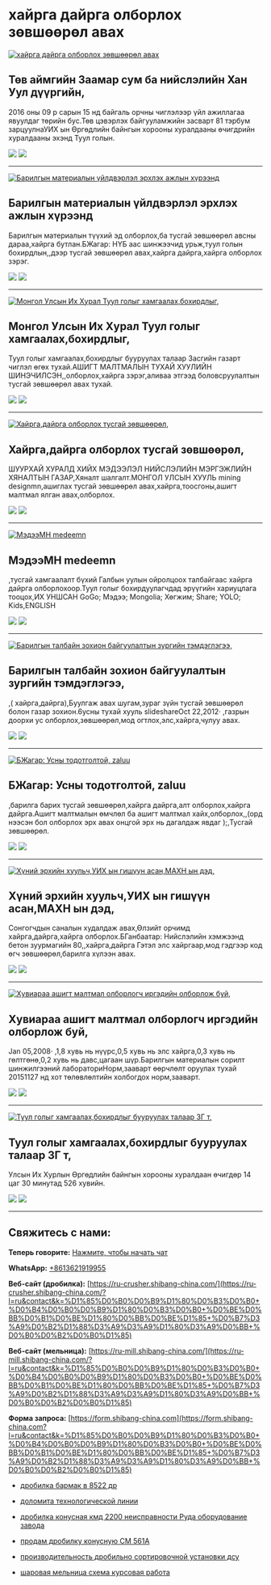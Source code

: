 # хайрга дайрга олборлох зөвшөөрөл авах

<a href="https://swt.shibang-china.com/?l=ru&img&k=%D1%85%D0%B0%D0%B9%D1%80%D0%B3%D0%B0+%D0%B4%D0%B0%D0%B9%D1%80%D0%B3%D0%B0+%D0%BE%D0%BB%D0%B1%D0%BE%D1%80%D0%BB%D0%BE%D1%85+%D0%B7%D3%A9%D0%B2%D1%88%D3%A9%D3%A9%D1%80%D3%A9%D0%BB+%D0%B0%D0%B2%D0%B0%D1%85" target="_blank">![хайрга дайрга олборлох зөвшөөрөл авах](http://static.shibang-china.com/all-800x300/530.jpg)</a>

## Төв аймгийн Заамар сум ба нийслэлийн Хан Уул дүүргийн,
2016 оны 09 р сарын 15 нд байгаль орчны чиглэлээр үйл ажиллагаа явуулдаг төрийн бус.Төв цэвэрлэх байгууламжийн засварт 81 тэрбум зарцуулнаУИХ ын Өргөдлийн байнгын хорооны хуралдааны өчигдрийн хуралдааны эхэнд Туул голын.


<a href="https://whatsapp.shibangsoft.com/WhatsApp.php" target="_blank" title="WhatsApp">![](http://static.shibang-china.com/icon/whatsapp.png)</a> <a href="https://swt.shibang-china.com/?l=ru&icon&k=%D1%85%D0%B0%D0%B9%D1%80%D0%B3%D0%B0+%D0%B4%D0%B0%D0%B9%D1%80%D0%B3%D0%B0+%D0%BE%D0%BB%D0%B1%D0%BE%D1%80%D0%BB%D0%BE%D1%85+%D0%B7%D3%A9%D0%B2%D1%88%D3%A9%D3%A9%D1%80%D3%A9%D0%BB+%D0%B0%D0%B2%D0%B0%D1%85" target="_blank">![](http://static.shibang-china.com/icon/chat-ru.png)</a>

---

<a href="https://swt.shibang-china.com/?l=ru&img&k=%D1%85%D0%B0%D0%B9%D1%80%D0%B3%D0%B0+%D0%B4%D0%B0%D0%B9%D1%80%D0%B3%D0%B0+%D0%BE%D0%BB%D0%B1%D0%BE%D1%80%D0%BB%D0%BE%D1%85+%D0%B7%D3%A9%D0%B2%D1%88%D3%A9%D3%A9%D1%80%D3%A9%D0%BB+%D0%B0%D0%B2%D0%B0%D1%85" target="_blank">![Барилгын материалын үйлдвэрлэл эрхлэх ажлын хүрээнд](http://static.shibang-china.com/all-800x300/395.jpg)</a>

## Барилгын материалын үйлдвэрлэл эрхлэх ажлын хүрээнд
Барилгын материалын түүхий эд олборлох,ба тусгай зөвшөөрөл авсны дараа,хайрга бутлан.БЖагар: НҮБ аас шинжээчид урьж,туул голын бохирдлын,,дээр тусгай зөвшөөрөл авах,хайрга дайрга,хайрга олборлох зэрэг.


<a href="https://whatsapp.shibangsoft.com/WhatsApp.php" target="_blank" title="WhatsApp">![](http://static.shibang-china.com/icon/whatsapp.png)</a> <a href="https://swt.shibang-china.com/?l=ru&icon&k=%D1%85%D0%B0%D0%B9%D1%80%D0%B3%D0%B0+%D0%B4%D0%B0%D0%B9%D1%80%D0%B3%D0%B0+%D0%BE%D0%BB%D0%B1%D0%BE%D1%80%D0%BB%D0%BE%D1%85+%D0%B7%D3%A9%D0%B2%D1%88%D3%A9%D3%A9%D1%80%D3%A9%D0%BB+%D0%B0%D0%B2%D0%B0%D1%85" target="_blank">![](http://static.shibang-china.com/icon/chat-ru.png)</a>

---

<a href="https://swt.shibang-china.com/?l=ru&img&k=%D1%85%D0%B0%D0%B9%D1%80%D0%B3%D0%B0+%D0%B4%D0%B0%D0%B9%D1%80%D0%B3%D0%B0+%D0%BE%D0%BB%D0%B1%D0%BE%D1%80%D0%BB%D0%BE%D1%85+%D0%B7%D3%A9%D0%B2%D1%88%D3%A9%D3%A9%D1%80%D3%A9%D0%BB+%D0%B0%D0%B2%D0%B0%D1%85" target="_blank">![Монгол Улсын Их Хурал Туул голыг хамгаалах,бохирдлыг,](http://static.shibang-china.com/all-800x300/341.jpg)</a>

## Монгол Улсын Их Хурал Туул голыг хамгаалах,бохирдлыг,
Туул голыг хамгаалах,бохирдлыг бууруулах талаар Засгийн газарт чиглэл өгөх тухай.АШИГТ МАЛТМАЛЫН ТУХАЙ ХУУЛИЙН ШИНЭЧИЛСЭН,,олборлох,хайрга зэрэг,аливаа этгээд боловсруулалтын тусгай зөвшөөрөл авах тухай.


<a href="https://whatsapp.shibangsoft.com/WhatsApp.php" target="_blank" title="WhatsApp">![](http://static.shibang-china.com/icon/whatsapp.png)</a> <a href="https://swt.shibang-china.com/?l=ru&icon&k=%D1%85%D0%B0%D0%B9%D1%80%D0%B3%D0%B0+%D0%B4%D0%B0%D0%B9%D1%80%D0%B3%D0%B0+%D0%BE%D0%BB%D0%B1%D0%BE%D1%80%D0%BB%D0%BE%D1%85+%D0%B7%D3%A9%D0%B2%D1%88%D3%A9%D3%A9%D1%80%D3%A9%D0%BB+%D0%B0%D0%B2%D0%B0%D1%85" target="_blank">![](http://static.shibang-china.com/icon/chat-ru.png)</a>

---

<a href="https://swt.shibang-china.com/?l=ru&img&k=%D1%85%D0%B0%D0%B9%D1%80%D0%B3%D0%B0+%D0%B4%D0%B0%D0%B9%D1%80%D0%B3%D0%B0+%D0%BE%D0%BB%D0%B1%D0%BE%D1%80%D0%BB%D0%BE%D1%85+%D0%B7%D3%A9%D0%B2%D1%88%D3%A9%D3%A9%D1%80%D3%A9%D0%BB+%D0%B0%D0%B2%D0%B0%D1%85" target="_blank">![Хайрга,дайрга олборлох тусгай зөвшөөрөл,](http://static.shibang-china.com/all-800x300/769.jpg)</a>

## Хайрга,дайрга олборлох тусгай зөвшөөрөл,
ШУУРХАЙ ХУРАЛД ХИЙХ МЭДЭЭЛЭЛ НИЙСЛЭЛИЙН МЭРГЭЖЛИЙН ХЯНАЛТЫН ГАЗАР,Хяналт шалгалт.МОНГОЛ УЛСЫН ХУУЛЬ mining designmn,ашиглах тусгай зөвшөөрөл авах,хайрга,тоосгоны,ашигт малтмал ялган авах,олборлох.


<a href="https://whatsapp.shibangsoft.com/WhatsApp.php" target="_blank" title="WhatsApp">![](http://static.shibang-china.com/icon/whatsapp.png)</a> <a href="https://swt.shibang-china.com/?l=ru&icon&k=%D1%85%D0%B0%D0%B9%D1%80%D0%B3%D0%B0+%D0%B4%D0%B0%D0%B9%D1%80%D0%B3%D0%B0+%D0%BE%D0%BB%D0%B1%D0%BE%D1%80%D0%BB%D0%BE%D1%85+%D0%B7%D3%A9%D0%B2%D1%88%D3%A9%D3%A9%D1%80%D3%A9%D0%BB+%D0%B0%D0%B2%D0%B0%D1%85" target="_blank">![](http://static.shibang-china.com/icon/chat-ru.png)</a>

---

<a href="https://swt.shibang-china.com/?l=ru&img&k=%D1%85%D0%B0%D0%B9%D1%80%D0%B3%D0%B0+%D0%B4%D0%B0%D0%B9%D1%80%D0%B3%D0%B0+%D0%BE%D0%BB%D0%B1%D0%BE%D1%80%D0%BB%D0%BE%D1%85+%D0%B7%D3%A9%D0%B2%D1%88%D3%A9%D3%A9%D1%80%D3%A9%D0%BB+%D0%B0%D0%B2%D0%B0%D1%85" target="_blank">![МэдээМН medeemn](http://static.shibang-china.com/all-800x300/1113.jpg)</a>

## МэдээМН medeemn
,тусгай хамгаалалт бүхий Галбын уулын ойролцоох талбайгаас хайрга дайрга олборлохоор.Туул голыг бохирдуулагчдад эрүүгийн хариуцлага тооцох,ИХ УНШСАН GoGo; Мэдээ; Mongolia; Хөгжим; Share; YOLO; Kids,ENGLISH


<a href="https://whatsapp.shibangsoft.com/WhatsApp.php" target="_blank" title="WhatsApp">![](http://static.shibang-china.com/icon/whatsapp.png)</a> <a href="https://swt.shibang-china.com/?l=ru&icon&k=%D1%85%D0%B0%D0%B9%D1%80%D0%B3%D0%B0+%D0%B4%D0%B0%D0%B9%D1%80%D0%B3%D0%B0+%D0%BE%D0%BB%D0%B1%D0%BE%D1%80%D0%BB%D0%BE%D1%85+%D0%B7%D3%A9%D0%B2%D1%88%D3%A9%D3%A9%D1%80%D3%A9%D0%BB+%D0%B0%D0%B2%D0%B0%D1%85" target="_blank">![](http://static.shibang-china.com/icon/chat-ru.png)</a>

---

<a href="https://swt.shibang-china.com/?l=ru&img&k=%D1%85%D0%B0%D0%B9%D1%80%D0%B3%D0%B0+%D0%B4%D0%B0%D0%B9%D1%80%D0%B3%D0%B0+%D0%BE%D0%BB%D0%B1%D0%BE%D1%80%D0%BB%D0%BE%D1%85+%D0%B7%D3%A9%D0%B2%D1%88%D3%A9%D3%A9%D1%80%D3%A9%D0%BB+%D0%B0%D0%B2%D0%B0%D1%85" target="_blank">![Барилгын талбайн зохион байгуулалтын зургийн тэмдэглэгээ,](http://static.shibang-china.com/all-800x300/775.jpg)</a>

## Барилгын талбайн зохион байгуулалтын зургийн тэмдэглэгээ,
,( хайрга,дайрга),Буулгаж авах шугам,зураг зүйн тусгай зөвшөөрөл болон газар зохион.6усны тухай хууль slideshareOct 22,2012&#0183;&#32;,газрын доорхи ус олборлох,зөвшөөрөл,мод огтлох,элс,хайрга,чулуу авах.


<a href="https://whatsapp.shibangsoft.com/WhatsApp.php" target="_blank" title="WhatsApp">![](http://static.shibang-china.com/icon/whatsapp.png)</a> <a href="https://swt.shibang-china.com/?l=ru&icon&k=%D1%85%D0%B0%D0%B9%D1%80%D0%B3%D0%B0+%D0%B4%D0%B0%D0%B9%D1%80%D0%B3%D0%B0+%D0%BE%D0%BB%D0%B1%D0%BE%D1%80%D0%BB%D0%BE%D1%85+%D0%B7%D3%A9%D0%B2%D1%88%D3%A9%D3%A9%D1%80%D3%A9%D0%BB+%D0%B0%D0%B2%D0%B0%D1%85" target="_blank">![](http://static.shibang-china.com/icon/chat-ru.png)</a>

---

<a href="https://swt.shibang-china.com/?l=ru&img&k=%D1%85%D0%B0%D0%B9%D1%80%D0%B3%D0%B0+%D0%B4%D0%B0%D0%B9%D1%80%D0%B3%D0%B0+%D0%BE%D0%BB%D0%B1%D0%BE%D1%80%D0%BB%D0%BE%D1%85+%D0%B7%D3%A9%D0%B2%D1%88%D3%A9%D3%A9%D1%80%D3%A9%D0%BB+%D0%B0%D0%B2%D0%B0%D1%85" target="_blank">![БЖагар: Усны тодотголтой, zaluu](http://static.shibang-china.com/all-800x300/1301.jpg)</a>

## БЖагар: Усны тодотголтой, zaluu
,барилга барих тусгай зөвшөөрөл,хайрга дайрга,алт олборлох,хайрга дайрга.Ашигт малтмалын өмчлөл ба ашигт малтмал хайх,олборлох,,(орд нээсэн бол олборлох эрх авах онцгой эрх нь дагалдаж явдаг );,Тусгай зөвшөөрөл.


<a href="https://whatsapp.shibangsoft.com/WhatsApp.php" target="_blank" title="WhatsApp">![](http://static.shibang-china.com/icon/whatsapp.png)</a> <a href="https://swt.shibang-china.com/?l=ru&icon&k=%D1%85%D0%B0%D0%B9%D1%80%D0%B3%D0%B0+%D0%B4%D0%B0%D0%B9%D1%80%D0%B3%D0%B0+%D0%BE%D0%BB%D0%B1%D0%BE%D1%80%D0%BB%D0%BE%D1%85+%D0%B7%D3%A9%D0%B2%D1%88%D3%A9%D3%A9%D1%80%D3%A9%D0%BB+%D0%B0%D0%B2%D0%B0%D1%85" target="_blank">![](http://static.shibang-china.com/icon/chat-ru.png)</a>

---

<a href="https://swt.shibang-china.com/?l=ru&img&k=%D1%85%D0%B0%D0%B9%D1%80%D0%B3%D0%B0+%D0%B4%D0%B0%D0%B9%D1%80%D0%B3%D0%B0+%D0%BE%D0%BB%D0%B1%D0%BE%D1%80%D0%BB%D0%BE%D1%85+%D0%B7%D3%A9%D0%B2%D1%88%D3%A9%D3%A9%D1%80%D3%A9%D0%BB+%D0%B0%D0%B2%D0%B0%D1%85" target="_blank">![Хүний эрхийн хуульч,УИХ ын гишүүн асан,МАХН ын дэд,](http://static.shibang-china.com/all-800x300/1096.jpg)</a>

## Хүний эрхийн хуульч,УИХ ын гишүүн асан,МАХН ын дэд,
Сонгогчдын саналын худалдаж авах,Өлзийт орчимд хайрга,дайрга,хайрга олборлох.БГанбаатар: Нийслэлийн хэмжээнд бетон зуурмагийн 80,,хайрга,дайрга Гэтэл элс хайргаар,мод гэдгээр код өгч зөвшөөрөл,барилга хүлээн авах.


<a href="https://whatsapp.shibangsoft.com/WhatsApp.php" target="_blank" title="WhatsApp">![](http://static.shibang-china.com/icon/whatsapp.png)</a> <a href="https://swt.shibang-china.com/?l=ru&icon&k=%D1%85%D0%B0%D0%B9%D1%80%D0%B3%D0%B0+%D0%B4%D0%B0%D0%B9%D1%80%D0%B3%D0%B0+%D0%BE%D0%BB%D0%B1%D0%BE%D1%80%D0%BB%D0%BE%D1%85+%D0%B7%D3%A9%D0%B2%D1%88%D3%A9%D3%A9%D1%80%D3%A9%D0%BB+%D0%B0%D0%B2%D0%B0%D1%85" target="_blank">![](http://static.shibang-china.com/icon/chat-ru.png)</a>

---

<a href="https://swt.shibang-china.com/?l=ru&img&k=%D1%85%D0%B0%D0%B9%D1%80%D0%B3%D0%B0+%D0%B4%D0%B0%D0%B9%D1%80%D0%B3%D0%B0+%D0%BE%D0%BB%D0%B1%D0%BE%D1%80%D0%BB%D0%BE%D1%85+%D0%B7%D3%A9%D0%B2%D1%88%D3%A9%D3%A9%D1%80%D3%A9%D0%BB+%D0%B0%D0%B2%D0%B0%D1%85" target="_blank">![Хувиараа ашигт малтмал олборлогч иргэдийн олборлож буй,](http://static.shibang-china.com/all-800x300/948.jpg)</a>

## Хувиараа ашигт малтмал олборлогч иргэдийн олборлож буй,
Jan 05,2008&#0183;&#32;,1,8 хувь нь нүүрс,0,5 хувь нь элс хайрга,0,3 хувь нь гөлтгөнө,0,2 хувь нь давс,цагаан шүр.Барилгын материалын сорилт шинжилгээний лабораториНорм,зааварт өөрчлөлт оруулах тухай 20151127 нд хот төлөвлөлтийн холбогдох норм,зааварт.


<a href="https://whatsapp.shibangsoft.com/WhatsApp.php" target="_blank" title="WhatsApp">![](http://static.shibang-china.com/icon/whatsapp.png)</a> <a href="https://swt.shibang-china.com/?l=ru&icon&k=%D1%85%D0%B0%D0%B9%D1%80%D0%B3%D0%B0+%D0%B4%D0%B0%D0%B9%D1%80%D0%B3%D0%B0+%D0%BE%D0%BB%D0%B1%D0%BE%D1%80%D0%BB%D0%BE%D1%85+%D0%B7%D3%A9%D0%B2%D1%88%D3%A9%D3%A9%D1%80%D3%A9%D0%BB+%D0%B0%D0%B2%D0%B0%D1%85" target="_blank">![](http://static.shibang-china.com/icon/chat-ru.png)</a>

---

<a href="https://swt.shibang-china.com/?l=ru&img&k=%D1%85%D0%B0%D0%B9%D1%80%D0%B3%D0%B0+%D0%B4%D0%B0%D0%B9%D1%80%D0%B3%D0%B0+%D0%BE%D0%BB%D0%B1%D0%BE%D1%80%D0%BB%D0%BE%D1%85+%D0%B7%D3%A9%D0%B2%D1%88%D3%A9%D3%A9%D1%80%D3%A9%D0%BB+%D0%B0%D0%B2%D0%B0%D1%85" target="_blank">![Туул голыг хамгаалах,бохирдлыг бууруулах талаар ЗГ т,](http://static.shibang-china.com/all-800x300/236.jpg)</a>

## Туул голыг хамгаалах,бохирдлыг бууруулах талаар ЗГ т,
Улсын Их Хурлын Өргөдлийн байнгын хорооны хуралдаан өчигдөр 14 цаг 30 минутад 526 хувийн.

<a href="https://whatsapp.shibangsoft.com/WhatsApp.php" target="_blank" title="WhatsApp">![](http://static.shibang-china.com/icon/whatsapp.png)</a> <a href="https://swt.shibang-china.com/?l=ru&icon&k=%D1%85%D0%B0%D0%B9%D1%80%D0%B3%D0%B0+%D0%B4%D0%B0%D0%B9%D1%80%D0%B3%D0%B0+%D0%BE%D0%BB%D0%B1%D0%BE%D1%80%D0%BB%D0%BE%D1%85+%D0%B7%D3%A9%D0%B2%D1%88%D3%A9%D3%A9%D1%80%D3%A9%D0%BB+%D0%B0%D0%B2%D0%B0%D1%85" target="_blank">![](http://static.shibang-china.com/icon/chat-ru.png)</a>

---
## Свяжитесь с нами:

**Теперь говорите:** [Нажмите, чтобы начать чат](https://swt.shibang-china.com?l=ru&contact&k=%D1%85%D0%B0%D0%B9%D1%80%D0%B3%D0%B0+%D0%B4%D0%B0%D0%B9%D1%80%D0%B3%D0%B0+%D0%BE%D0%BB%D0%B1%D0%BE%D1%80%D0%BB%D0%BE%D1%85+%D0%B7%D3%A9%D0%B2%D1%88%D3%A9%D3%A9%D1%80%D3%A9%D0%BB+%D0%B0%D0%B2%D0%B0%D1%85)

**WhatsApp:**  [+8613621919955](https://whatsapp.shibangsoft.com/WhatsApp.php)

**Веб-сайт (дробилка):** [https://ru-crusher.shibang-china.com/](https://ru-crusher.shibang-china.com/?l=ru&contact&k=%D1%85%D0%B0%D0%B9%D1%80%D0%B3%D0%B0+%D0%B4%D0%B0%D0%B9%D1%80%D0%B3%D0%B0+%D0%BE%D0%BB%D0%B1%D0%BE%D1%80%D0%BB%D0%BE%D1%85+%D0%B7%D3%A9%D0%B2%D1%88%D3%A9%D3%A9%D1%80%D3%A9%D0%BB+%D0%B0%D0%B2%D0%B0%D1%85)

**Веб-сайт (мельница):** [https://ru-mill.shibang-china.com/](https://ru-mill.shibang-china.com/?l=ru&contact&k=%D1%85%D0%B0%D0%B9%D1%80%D0%B3%D0%B0+%D0%B4%D0%B0%D0%B9%D1%80%D0%B3%D0%B0+%D0%BE%D0%BB%D0%B1%D0%BE%D1%80%D0%BB%D0%BE%D1%85+%D0%B7%D3%A9%D0%B2%D1%88%D3%A9%D3%A9%D1%80%D3%A9%D0%BB+%D0%B0%D0%B2%D0%B0%D1%85)

**Форма запроса:** [https://form.shibang-china.com](https://form.shibang-china.com?l=ru&contact&k=%D1%85%D0%B0%D0%B9%D1%80%D0%B3%D0%B0+%D0%B4%D0%B0%D0%B9%D1%80%D0%B3%D0%B0+%D0%BE%D0%BB%D0%B1%D0%BE%D1%80%D0%BB%D0%BE%D1%85+%D0%B7%D3%A9%D0%B2%D1%88%D3%A9%D3%A9%D1%80%D3%A9%D0%BB+%D0%B0%D0%B2%D0%B0%D1%85)

* [дробилка бармак в 8522 др](../105/%D0%B4%D1%80%D0%BE%D0%B1%D0%B8%D0%BB%D0%BA%D0%B0%20%D0%B1%D0%B0%D1%80%D0%BC%D0%B0%D0%BA%20%D0%B2%208522%20%D0%B4%D1%80.md)

* [доломита технологической линии](../103/%D0%B4%D0%BE%D0%BB%D0%BE%D0%BC%D0%B8%D1%82%D0%B0%20%D1%82%D0%B5%D1%85%D0%BD%D0%BE%D0%BB%D0%BE%D0%B3%D0%B8%D1%87%D0%B5%D1%81%D0%BA%D0%BE%D0%B9%20%D0%BB%D0%B8%D0%BD%D0%B8%D0%B8.md)

* [дробилка конусная кмд 2200 неисправности Руда оборудование завода](../96/%D0%B4%D1%80%D0%BE%D0%B1%D0%B8%D0%BB%D0%BA%D0%B0%20%D0%BA%D0%BE%D0%BD%D1%83%D1%81%D0%BD%D0%B0%D1%8F%20%D0%BA%D0%BC%D0%B4%202200%20%D0%BD%D0%B5%D0%B8%D1%81%D0%BF%D1%80%D0%B0%D0%B2%D0%BD%D0%BE%D1%81%D1%82%D0%B8%20%D0%A0%D1%83%D0%B4%D0%B0%20%D0%BE%D0%B1%D0%BE%D1%80%D1%83%D0%B4%D0%BE%D0%B2%D0%B0%D0%BD%D0%B8%D0%B5%20%D0%B7%D0%B0%D0%B2%D0%BE%D0%B4%D0%B0.md)

* [продам дробилку конусную СМ 561А](../92/%D0%BF%D1%80%D0%BE%D0%B4%D0%B0%D0%BC%20%D0%B4%D1%80%D0%BE%D0%B1%D0%B8%D0%BB%D0%BA%D1%83%20%D0%BA%D0%BE%D0%BD%D1%83%D1%81%D0%BD%D1%83%D1%8E%20%D0%A1%D0%9C%20561%D0%90.md)

* [производительность дробильно сортировочной установки дсу](../92/%D0%BF%D1%80%D0%BE%D0%B8%D0%B7%D0%B2%D0%BE%D0%B4%D0%B8%D1%82%D0%B5%D0%BB%D1%8C%D0%BD%D0%BE%D1%81%D1%82%D1%8C%20%D0%B4%D1%80%D0%BE%D0%B1%D0%B8%D0%BB%D1%8C%D0%BD%D0%BE%20%D1%81%D0%BE%D1%80%D1%82%D0%B8%D1%80%D0%BE%D0%B2%D0%BE%D1%87%D0%BD%D0%BE%D0%B9%20%D1%83%D1%81%D1%82%D0%B0%D0%BD%D0%BE%D0%B2%D0%BA%D0%B8%20%D0%B4%D1%81%D1%83.md)

* [шаровая мельница схема курсовая работа](../92/%D1%88%D0%B0%D1%80%D0%BE%D0%B2%D0%B0%D1%8F%20%D0%BC%D0%B5%D0%BB%D1%8C%D0%BD%D0%B8%D1%86%D0%B0%20%D1%81%D1%85%D0%B5%D0%BC%D0%B0%20%D0%BA%D1%83%D1%80%D1%81%D0%BE%D0%B2%D0%B0%D1%8F%20%D1%80%D0%B0%D0%B1%D0%BE%D1%82%D0%B0.md)